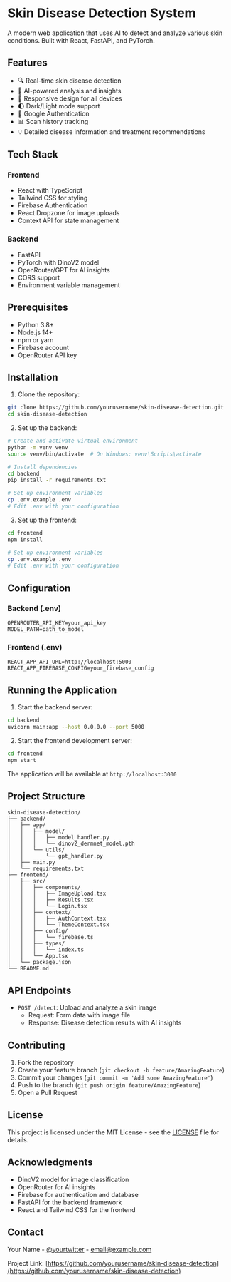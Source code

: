 # Skin Disease Detection System

A modern web application that uses AI to detect and analyze various skin conditions. Built with React, FastAPI, and PyTorch.

## Features

- 🔍 Real-time skin disease detection
- 🤖 AI-powered analysis and insights
- 📱 Responsive design for all devices
- 🌓 Dark/Light mode support
- 🔐 Google Authentication
- 📊 Scan history tracking
- 💡 Detailed disease information and treatment recommendations

## Tech Stack

### Frontend
- React with TypeScript
- Tailwind CSS for styling
- Firebase Authentication
- React Dropzone for image uploads
- Context API for state management

### Backend
- FastAPI
- PyTorch with DinoV2 model
- OpenRouter/GPT for AI insights
- CORS support
- Environment variable management

## Prerequisites

- Python 3.8+
- Node.js 14+
- npm or yarn
- Firebase account
- OpenRouter API key

## Installation

1. Clone the repository:
```bash
git clone https://github.com/yourusername/skin-disease-detection.git
cd skin-disease-detection
```

2. Set up the backend:
```bash
# Create and activate virtual environment
python -m venv venv
source venv/bin/activate  # On Windows: venv\Scripts\activate

# Install dependencies
cd backend
pip install -r requirements.txt

# Set up environment variables
cp .env.example .env
# Edit .env with your configuration
```

3. Set up the frontend:
```bash
cd frontend
npm install

# Set up environment variables
cp .env.example .env
# Edit .env with your configuration
```

## Configuration

### Backend (.env)
```
OPENROUTER_API_KEY=your_api_key
MODEL_PATH=path_to_model
```

### Frontend (.env)
```
REACT_APP_API_URL=http://localhost:5000
REACT_APP_FIREBASE_CONFIG=your_firebase_config
```

## Running the Application

1. Start the backend server:
```bash
cd backend
uvicorn main:app --host 0.0.0.0 --port 5000
```

2. Start the frontend development server:
```bash
cd frontend
npm start
```

The application will be available at `http://localhost:3000`

## Project Structure

```
skin-disease-detection/
├── backend/
│   ├── app/
│   │   ├── model/
│   │   │   ├── model_handler.py
│   │   │   └── dinov2_dermnet_model.pth
│   │   └── utils/
│   │       └── gpt_handler.py
│   ├── main.py
│   └── requirements.txt
├── frontend/
│   ├── src/
│   │   ├── components/
│   │   │   ├── ImageUpload.tsx
│   │   │   ├── Results.tsx
│   │   │   └── Login.tsx
│   │   ├── context/
│   │   │   ├── AuthContext.tsx
│   │   │   └── ThemeContext.tsx
│   │   ├── config/
│   │   │   └── firebase.ts
│   │   ├── types/
│   │   │   └── index.ts
│   │   └── App.tsx
│   └── package.json
└── README.md
```

## API Endpoints

- `POST /detect`: Upload and analyze a skin image
  - Request: Form data with image file
  - Response: Disease detection results with AI insights

## Contributing

1. Fork the repository
2. Create your feature branch (`git checkout -b feature/AmazingFeature`)
3. Commit your changes (`git commit -m 'Add some AmazingFeature'`)
4. Push to the branch (`git push origin feature/AmazingFeature`)
5. Open a Pull Request

## License

This project is licensed under the MIT License - see the [LICENSE](LICENSE) file for details.

## Acknowledgments

- DinoV2 model for image classification
- OpenRouter for AI insights
- Firebase for authentication and database
- FastAPI for the backend framework
- React and Tailwind CSS for the frontend

## Contact

Your Name - [@yourtwitter](https://twitter.com/yourtwitter) - email@example.com

Project Link: [https://github.com/yourusername/skin-disease-detection](https://github.com/yourusername/skin-disease-detection) 